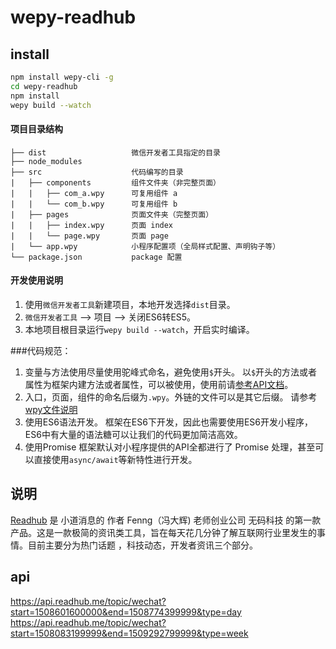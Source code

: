 # wepy-readhub

## install
```bash
npm install wepy-cli -g
cd wepy-readhub
npm install
wepy build --watch
```

#### 项目目录结构
```
├── dist                   微信开发者工具指定的目录
├── node_modules           
├── src                    代码编写的目录
|   ├── components         组件文件夹（非完整页面）
|   |   ├── com_a.wpy      可复用组件 a
|   |   └── com_b.wpy      可复用组件 b
|   ├── pages              页面文件夹（完整页面）
|   |   ├── index.wpy      页面 index
|   |   └── page.wpy       页面 page
|   └── app.wpy            小程序配置项（全局样式配置、声明钩子等）
└── package.json           package 配置
```

#### 开发使用说明
1. 使用`微信开发者工具`新建项目，本地开发选择`dist`目录。
2. `微信开发者工具` --> 项目 --> 关闭ES6转ES5。
3. 本地项目根目录运行`wepy build --watch`，开启实时编译。

###代码规范：
1. 变量与方法使用尽量使用驼峰式命名，避免使用`$`开头。
以`$`开头的方法或者属性为框架内建方法或者属性，可以被使用，使用前请[参考API文档](https://wepyjs.github.io/wepy/#/#api)。
2. 入口，页面，组件的命名后缀为`.wpy`。外链的文件可以是其它后缀。
请参考[wpy文件说明](https://wepyjs.github.io/wepy/#/#wpy文件说明)
3. 使用ES6语法开发。
框架在ES6下开发，因此也需要使用ES6开发小程序，ES6中有大量的语法糖可以让我们的代码更加简洁高效。
4. 使用Promise
框架默认对小程序提供的API全都进行了 Promise 处理，甚至可以直接使用`async/await`等新特性进行开发。

## 说明
[Readhub](https://readhub.me/) 是 小道消息的 作者 Fenng（冯大辉) 老师创业公司 无码科技 的第一款产品。这是一款极简的资讯类工具，旨在每天花几分钟了解互联网行业里发生的事情。目前主要分为热门话题 ，科技动态，开发者资讯三个部分。


## api
https://api.readhub.me/topic/wechat?start=1508601600000&end=1508774399999&type=day
https://api.readhub.me/topic/wechat?start=1508083199999&end=1509292799999&type=week
